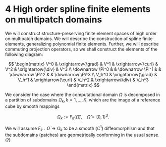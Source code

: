 # 4 High order spline finite elements on multipatch domains

We will construct structure-preserving finite element spaces of high order on multipatch
domains. We will describe the construction of spline finite elements, generalizing polynomial
finite elements. Further, we will describe commuting projection operators, so we shall
construct the elements of the following diagram:

$$
\begin{matrix}
    V^0 & \xrightarrow{\grad} & V^1 & \xrightarrow{\curl} & V^2 & \xrightarrow{\div} & V^3 \\
    \downarrow \Pi^0 & & \downarrow \Pi^1 & & \downarrow \Pi^2 & & \downarrow \Pi^3 \\
    V_h^0 & \xrightarrow{\grad} & V_h^1 & \xrightarrow{\curl} & V_h^2 & \xrightarrow{\div} & V_h^3
\end{matrix}
$$

We consider the case where the computational domain $\Omega$ is decomposed in a partition of
subdomains $\Omega_k, k = 1, \ldots, K$, which are the image of a reference cube by smooth
mappings

$$\Omega_k := F_k(\hat\Omega), \quad \hat\Omega = (0, 1)^3.$$

We will assume $F_k : \hat\Omega \to \Omega_k$ to be a smooth $(C^1)$ diffeomorphism and that
the subdomains (patches) are geometrically conforming in the usual sense. (?)